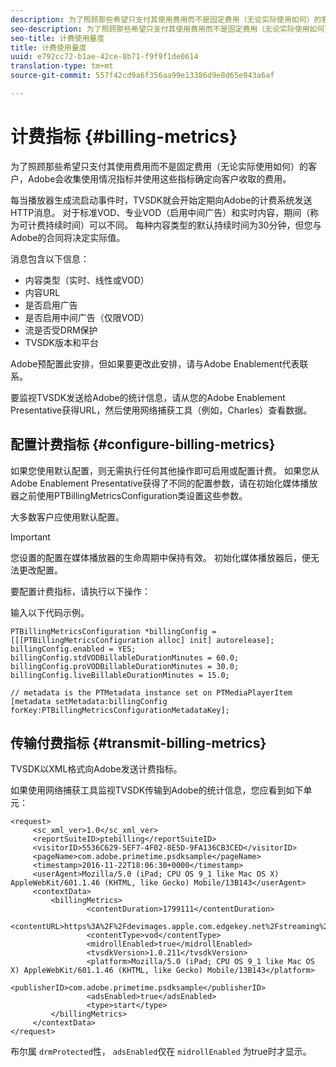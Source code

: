 ```yaml
---
description: 为了照顾那些希望只支付其使用费用而不是固定费用（无论实际使用如何）的客户，Adobe会收集使用情况指标并使用这些指标确定向客户收取的费用。
seo-description: 为了照顾那些希望只支付其使用费用而不是固定费用（无论实际使用如何）的客户，Adobe会收集使用情况指标并使用这些指标确定向客户收取的费用。
seo-title: 计费使用量度
title: 计费使用量度
uuid: e792cc72-b1ae-42ce-8b71-f9f9f1de0614
translation-type: tm+mt
source-git-commit: 557f42cd9a6f356aa99e13386d9e8d65e043a6af

---
```



# 计费指标 {#billing-metrics}

为了照顾那些希望只支付其使用费用而不是固定费用（无论实际使用如何）的客户，Adobe会收集使用情况指标并使用这些指标确定向客户收取的费用。

每当播放器生成流启动事件时，TVSDK就会开始定期向Adobe的计费系统发送HTTP消息。 对于标准VOD、专业VOD（启用中间广告）和实时内容，期间（称为可计费持续时间）可以不同。 每种内容类型的默认持续时间为30分钟，但您与Adobe的合同将决定实际值。

消息包含以下信息：

* 内容类型（实时、线性或VOD）
* 内容URL
* 是否启用广告
* 是否启用中间广告（仅限VOD）
* 流是否受DRM保护
* TVSDK版本和平台

Adobe预配置此安排，但如果要更改此安排，请与Adobe Enablement代表联系。

要监视TVSDK发送给Adobe的统计信息，请从您的Adobe Enablement Presentative获得URL，然后使用网络捕获工具（例如，Charles）查看数据。

## 配置计费指标 {#configure-billing-metrics}

如果您使用默认配置，则无需执行任何其他操作即可启用或配置计费。 如果您从Adobe Enablement Presentative获得了不同的配置参数，请在初始化媒体播放器之前使用PTBillingMetricsConfiguration类设置这些参数。

大多数客户应使用默认配置。

>[!IMPORTANT]
>
>您设置的配置在媒体播放器的生命周期中保持有效。 初始化媒体播放器后，便无法更改配置。

要配置计费指标，请执行以下操作：

输入以下代码示例。

```
PTBillingMetricsConfiguration *billingConfig = [[[PTBillingMetricsConfiguration alloc] init] autorelease]; 
billingConfig.enabled = YES; 
billingConfig.stdVODBillableDurationMinutes = 60.0; 
billingConfig.proVODBillableDurationMinutes = 30.0; 
billingConfig.liveBillableDurationMinutes = 15.0; 
                
// metadata is the PTMetadata instance set on PTMediaPlayerItem 
[metadata setMetadata:billingConfig forKey:PTBillingMetricsConfigurationMetadataKey];
```

## 传输付费指标 {#transmit-billing-metrics}

TVSDK以XML格式向Adobe发送计费指标。

<!--<a id="example_13ABDB1CC0B549968A534765378DA3A0"></a>-->

如果使用网络捕获工具监视TVSDK传输到Adobe的统计信息，您应看到如下单元：

```
<request> 
     <sc_xml_ver>1.0</sc_xml_ver> 
     <reportSuiteID>ptebilling</reportSuiteID> 
     <visitorID>5536C629-5EF7-4F02-8E5D-9FA136CB3CED</visitorID> 
     <pageName>com.adobe.primetime.psdksample</pageName> 
     <timestamp>2016-11-22T18:06:30+0000</timestamp> 
     <userAgent>Mozilla/5.0 (iPad; CPU OS 9_1 like Mac OS X) AppleWebKit/601.1.46 (KHTML, like Gecko) Mobile/13B143</userAgent> 
     <contextData> 
         <billingMetrics> 
                 <contentDuration>1799111</contentDuration> 
                 <contentURL>https%3A%2F%2Fdevimages.apple.com.edgekey.net%2Fstreaming%2Fexamples%2Fbipbop_16x9%2Fbipbop_16x9_variant.m3u8</contentURL> 
                 <contentType>vod</contentType> 
                 <midrollEnabled>true</midrollEnabled> 
                 <tvsdkVersion>1.0.211</tvsdkVersion> 
                 <platform>Mozilla/5.0 (iPad; CPU OS 9_1 like Mac OS X) AppleWebKit/601.1.46 (KHTML, like Gecko) Mobile/13B143</platform> 
                 <publisherID>com.adobe.primetime.psdksample</publisherID> 
                 <adsEnabled>true</adsEnabled> 
                 <type>start</type> 
         </billingMetrics> 
     </contextData> 
</request>
```

布尔属 `drmProtected`性， `adsEnabled`仅在 `midrollEnabled` 为true时才显示。